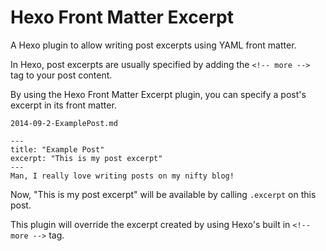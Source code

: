 # Hexo Front Matter Excerpt

A Hexo plugin to allow writing post excerpts using YAML front matter.

In Hexo, post excerpts are usually specified by adding the `<!-- more -->` tag to your post content.

By using the Hexo Front Matter Excerpt plugin, you can specify a post's excerpt in its front matter.

`2014-09-2-ExamplePost.md`

	---
	title: "Example Post"
	excerpt: "This is my post excerpt"
	---
	Man, I really love writing posts on my nifty blog!

Now, "This is my post excerpt" will be available by calling `.excerpt` on this post.

This plugin will override the excerpt created by using Hexo's built in `<!-- more -->` tag.
